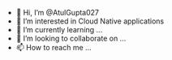 - 👋 Hi, I’m @AtulGupta027
- 👀 I’m interested in Cloud Native applications
- 🌱 I’m currently learning ...
- 💞️ I’m looking to collaborate on ...
- 📫 How to reach me ...

<!---
AtulGupta027/AtulGupta027 is a ✨ special ✨ repository because its `README.md` (this file) appears on your GitHub profile.
You can click the Preview link to take a look at your changes.
--->
